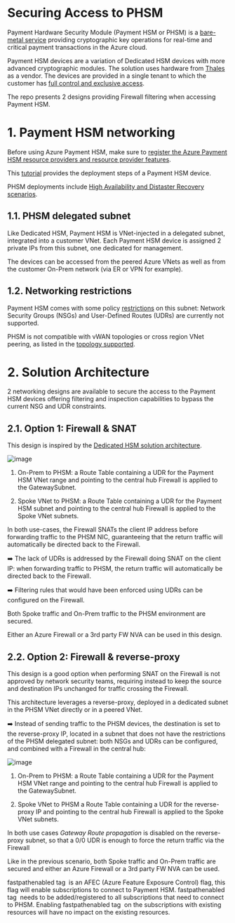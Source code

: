 # Securing Access to PHSM

Payment Hardware Security Module (Payment HSM or PHSM) is a [bare-metal service](https://learn.microsoft.com/en-us/azure/payment-hsm/overview) providing cryptographic key operations for real-time and critical payment transactions in the Azure cloud. 

Payment HSM devices are a variation of Dedicated HSM devices with more advanced cryptographic modules. The solution uses hardware from [Thales](https://cpl.thalesgroup.com/encryption/hardware-security-modules/payment-hsms/payshield-10k) as a vendor. The devices are provided in a single tenant to which the customer has [full control and exclusive access](https://learn.microsoft.com/en-us/azure/payment-hsm/overview#customer-managed-hsm-in-azure).

The repo presents 2 designs providing Firewall filtering when accessing Payment HSM.

# 1. Payment HSM networking

Before using Azure Payment HSM, make sure to [register the Azure Payment HSM resource providers and resource provider features](https://learn.microsoft.com/en-us/azure/payment-hsm/register-payment-hsm-resource-providers?tabs=azure-cli).

This [tutorial](https://learn.microsoft.com/en-us/azure/payment-hsm/create-payment-hsm?tabs=azure-cli) provides the deployment steps of a Payment HSM device.

PHSM deployments include [High Availability and Distaster Recovery scenarios](https://learn.microsoft.com/en-us/azure/payment-hsm/deployment-scenarios).

## 1.1. PHSM delegated subnet

Like Dedicated HSM, Payment HSM is VNet-injected in a delegated subnet, integrated into a customer VNet. Each Payment HSM device is assigned 2 private IPs from this subnet, one dedicated for management.

The devices can be accessed from the peered Azure VNets as well as from the customer On-Prem network (via ER or VPN for example).


## 1.2. Networking restrictions

Payment HSM comes with some policy [restrictions](https://learn.microsoft.com/en-us/azure/payment-hsm/solution-design#constraints) on this subnet: Network Security Groups (NSGs) and User-Defined Routes (UDRs) are currently not supported.

PHSM is not compatible with vWAN topologies or cross region VNet peering, as listed in the [topology supported](https://learn.microsoft.com/en-us/azure/payment-hsm/solution-design#supported-topologies).

# 2. Solution Architecture

2 networking designs are available to secure the access to the Payment HSM devices offering filtering and inspection capabilities to bypass the current NSG and UDR constraints.

## 2.1. Option 1: Firewall & SNAT 

This design is inspired by the [Dedicated HSM solution architecture](https://learn.microsoft.com/en-us/azure/dedicated-hsm/networking#solution-architecture).

![image](https://user-images.githubusercontent.com/110976272/226541241-8b593ca9-341f-4327-adb9-e88db73b5c8e.png)

1. On-Prem to PHSM: a Route Table containing a UDR for the Payment HSM VNet range and pointing to the central hub Firewall is applied to the GatewaySubnet.

2. Spoke VNet to PHSM: a Route Table containing a UDR for the Payment HSM subnet and pointing to the central hub Firewall is applied to the Spoke VNet subnets. 

In both use-cases, the Firewall SNATs the client IP address before forwarding traffic to the PHSM NIC, guaranteeing that the return traffic will automatically be directed back to the Firewall.

:arrow_right: The lack of UDRs is addressed by the Firewall doing SNAT on the client IP: when forwarding traffic to PHSM, the return traffic will automatically be directed back to the Firewall.

:arrow_right: Filtering rules that would have been enforced using UDRs can be configured on the Firewall.

Both Spoke traffic and On-Prem traffic to the PHSM environment are secured.

Either an Azure Firewall or a 3rd party FW NVA can be used in this design.

## 2.2. Option 2: Firewall & reverse-proxy

This design is a good option when performing SNAT on the Firewall is not approved by network security teams, requiring instead to keep the source and destination IPs unchanged for traffic crossing the Firewall.

This architecture leverages a reverse-proxy, deployed in a dedicated subnet in the PHSM VNet directly or in a peered VNet. 

:arrow_right: Instead of sending traffic to the PHSM devices, the destination is set to the reverse-proxy IP, located in a subnet that does not have the restrictions of the PHSM delegated subnet: both NSGs and UDRs can be configured, and combined with a Firewall in the central hub:

![image](https://user-images.githubusercontent.com/110976272/226541198-40a74904-4713-4caa-a059-778727f423c7.png)

1. On-Prem to PHSM: a Route Table containing a UDR for the Payment HSM VNet range and pointing to the central hub Firewall is applied to the GatewaySubnet.

2. Spoke VNet to PHSM a Route Table containing a UDR for the reverse-proxy IP and pointing to the central hub Firewall is applied to the Spoke VNet subnets. 

In both use cases *Gateway Route propagation* is disabled on the reverse-proxy subnet, so that a 0/0 UDR is enough to force the return traffic via the Firewall 

Like in the previous scenario, both Spoke traffic and On-Prem traffic are secured and either an Azure Firewall or a 3rd party FW NVA can be used.


fastpathenabled tag  is an AFEC (Azure Feature Exposure Control) flag, this flag will enable subscriptions to connect to Payment HSM. fastpathenabled tag  needs to be added/registered to all subscriptions that need to connect to PHSM. Enabling fastpathenabled tag  on the subscriptions with existing resources will have no impact on the existing resources.
